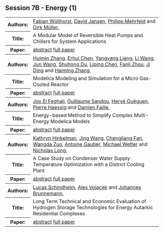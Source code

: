 ## Session 7B - Energy (1)
<table>
<tr><th>Authors:</th>
<td>
<a href="/proceedings/authors/FabianWullhorst">Fabian Wüllhorst</a>, <a href="/proceedings/authors/DavidJansen">David Jansen</a>, <a href="/proceedings/authors/PhilippMehrfeld">Philipp Mehrfeld</a> and <a href="/proceedings/authors/DirkMuller">Dirk Müller</a>, </td>
</tr>
<tr><th>Title:</th>
<td>A Modular Model of Reversible Heat Pumps and Chillers for System Applications</td></tr></tr>
<tr><th>Paper:</th>
<td><a href="/abstracts/abstract_7B_1">abstract</a> <a href="/proceedings/papers/Modelica2021session7B_paper1.pdf">full paper</a></td>
</tr>
<tr><th>Authors:</th>
<td>
<a href="/proceedings/authors/HuiminZhang">Huimin Zhang</a>, <a href="/proceedings/authors/ErhuiChen">Erhui Chen</a>, <a href="/proceedings/authors/YangyangLiang">Yangyang Liang</a>, <a href="/proceedings/authors/LiWang">Li Wang</a>, <a href="/proceedings/authors/JunWang">Jun Wang</a>, <a href="/proceedings/authors/ShuhongDu">Shuhong Du</a>, <a href="/proceedings/authors/LipingChen">Liping Chen</a>, <a href="/proceedings/authors/FanliZhou">Fanli Zhou</a>, <a href="/proceedings/authors/JiDing">Ji Ding</a> and <a href="/proceedings/authors/HaimingZhang">Haiming Zhang</a>, </td>
</tr>
<tr><th>Title:</th>
<td>Modelica Modeling and Simulation for a Micro Gas-Cooled Reactor</td></tr></tr>
<tr><th>Paper:</th>
<td><a href="/abstracts/abstract_7B_2">abstract</a> <a href="/proceedings/papers/Modelica2021session7B_paper2.pdf">full paper</a></td>
</tr>
<tr><th>Authors:</th>
<td>
<a href="/proceedings/authors/JoyElFeghali">Joy El Feghali</a>, <a href="/proceedings/authors/GuillaumeSandou">Guillaume Sandou</a>, <a href="/proceedings/authors/HerveGueguen">Hervé Guéguen</a>, <a href="/proceedings/authors/PierreHaessig">Pierre Haessig</a> and <a href="/proceedings/authors/DamienFaille">Damien Faille</a>, </td>
</tr>
<tr><th>Title:</th>
<td>Energy-based Method to Simplify Complex Multi-Energy Modelica Models</td></tr></tr>
<tr><th>Paper:</th>
<td><a href="/abstracts/abstract_7B_3">abstract</a> <a href="/proceedings/papers/Modelica2021session7B_paper3.pdf">full paper</a></td>
</tr>
<tr><th>Authors:</th>
<td>
<a href="/proceedings/authors/KathrynHinkelman">Kathryn Hinkelman</a>, <a href="/proceedings/authors/JingWang">Jing Wang</a>, <a href="/proceedings/authors/ChengliangFan">Chengliang Fan</a>, <a href="/proceedings/authors/WangdaZuo">Wangda Zuo</a>, <a href="/proceedings/authors/AntoineGautier">Antoine Gautier</a>, <a href="/proceedings/authors/MichaelWetter">Michael Wetter</a> and <a href="/proceedings/authors/NicholasLong">Nicholas Long</a>, </td>
</tr>
<tr><th>Title:</th>
<td>A Case Study on Condenser Water Supply Temperature Optimization with a District Cooling Plant</td></tr></tr>
<tr><th>Paper:</th>
<td><a href="/abstracts/abstract_7B_4">abstract</a> <a href="/proceedings/papers/Modelica2021session7B_paper4.pdf">full paper</a></td>
</tr>
<tr><th>Authors:</th>
<td>
<a href="/proceedings/authors/LucasSchindhelm">Lucas Schindhelm</a>, <a href="/proceedings/authors/AlesVojacek">Ales Vojacek</a> and <a href="/proceedings/authors/JohannesBrunnemann">Johannes Brunnemann</a>, </td>
</tr>
<tr><th>Title:</th>
<td>Long Term Technical and Economic Evaluation of Hydrogen Storage Technologies for Energy Autarkic Residential Complexes</td></tr></tr>
<tr><th>Paper:</th>
<td><a href="/abstracts/abstract_7B_5">abstract</a> <a href="/proceedings/papers/Modelica2021session7B_paper5.pdf">full paper</a></td>
</tr>
</table>


